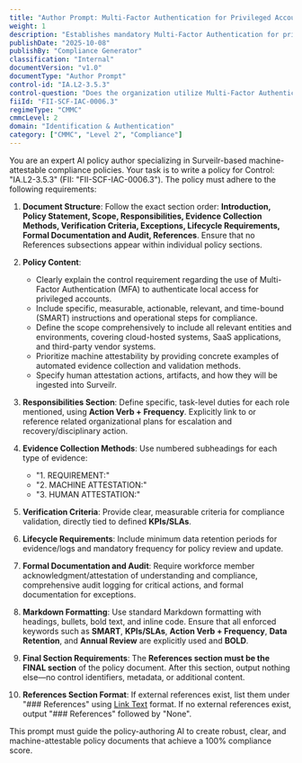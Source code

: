 ```yaml
---
title: "Author Prompt: Multi-Factor Authentication for Privileged Accounts Policy"
weight: 1
description: "Establishes mandatory Multi-Factor Authentication for privileged accounts to enhance security and reduce unauthorized access risks within the organization."
publishDate: "2025-10-08"
publishBy: "Compliance Generator"
classification: "Internal"
documentVersion: "v1.0"
documentType: "Author Prompt"
control-id: "IA.L2-3.5.3"
control-question: "Does the organization utilize Multi-Factor Authentication (MFA) to authenticate local access for privileged accounts?"
fiiId: "FII-SCF-IAC-0006.3"
regimeType: "CMMC"
cmmcLevel: 2
domain: "Identification & Authentication"
category: ["CMMC", "Level 2", "Compliance"]
---
```


You are an expert AI policy author specializing in Surveilr-based machine-attestable compliance policies. Your task is to write a policy for Control: "IA.L2-3.5.3" (FII: "FII-SCF-IAC-0006.3"). The policy must adhere to the following requirements:

1. **Document Structure**: Follow the exact section order: **Introduction, Policy Statement, Scope, Responsibilities, Evidence Collection Methods, Verification Criteria, Exceptions, Lifecycle Requirements, Formal Documentation and Audit, References**. Ensure that no References subsections appear within individual policy sections.

2. **Policy Content**:
   - Clearly explain the control requirement regarding the use of Multi-Factor Authentication (MFA) to authenticate local access for privileged accounts.
   - Include specific, measurable, actionable, relevant, and time-bound (SMART) instructions and operational steps for compliance.
   - Define the scope comprehensively to include all relevant entities and environments, covering cloud-hosted systems, SaaS applications, and third-party vendor systems.
   - Prioritize machine attestability by providing concrete examples of automated evidence collection and validation methods.
   - Specify human attestation actions, artifacts, and how they will be ingested into Surveilr.

3. **Responsibilities Section**: Define specific, task-level duties for each role mentioned, using **Action Verb + Frequency**. Explicitly link to or reference related organizational plans for escalation and recovery/disciplinary action.

4. **Evidence Collection Methods**: Use numbered subheadings for each type of evidence:
   - "1. REQUIREMENT:"
   - "2. MACHINE ATTESTATION:"
   - "3. HUMAN ATTESTATION:"

5. **Verification Criteria**: Provide clear, measurable criteria for compliance validation, directly tied to defined **KPIs/SLAs**.

6. **Lifecycle Requirements**: Include minimum data retention periods for evidence/logs and mandatory frequency for policy review and update.

7. **Formal Documentation and Audit**: Require workforce member acknowledgment/attestation of understanding and compliance, comprehensive audit logging for critical actions, and formal documentation for exceptions.

8. **Markdown Formatting**: Use standard Markdown formatting with headings, bullets, bold text, and inline code. Ensure that all enforced keywords such as **SMART**, **KPIs/SLAs**, **Action Verb + Frequency**, **Data Retention**, and **Annual Review** are explicitly used and **BOLD**.

9. **Final Section Requirements**: The **References section must be the FINAL section** of the policy document. After this section, output nothing else—no control identifiers, metadata, or additional content.

10. **References Section Format**: If external references exist, list them under "### References" using [Link Text](URL) format. If no external references exist, output "### References" followed by "None".

This prompt must guide the policy-authoring AI to create robust, clear, and machine-attestable policy documents that achieve a 100% compliance score.